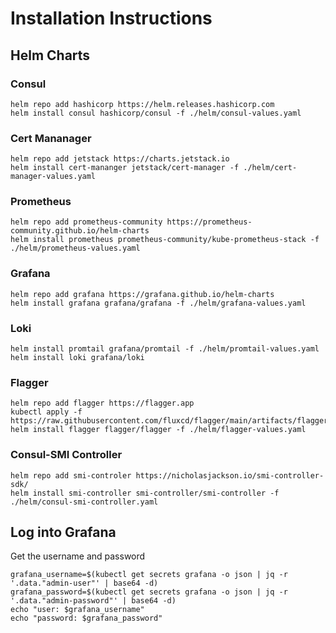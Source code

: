 # Installation Instructions

## Helm Charts

### Consul

```
helm repo add hashicorp https://helm.releases.hashicorp.com
helm install consul hashicorp/consul -f ./helm/consul-values.yaml
```

### Cert Mananager

```
helm repo add jetstack https://charts.jetstack.io
helm install cert-mananger jetstack/cert-manager -f ./helm/cert-manager-values.yaml
```

### Prometheus

```
helm repo add prometheus-community https://prometheus-community.github.io/helm-charts
helm install prometheus prometheus-community/kube-prometheus-stack -f ./helm/prometheus-values.yaml
```

### Grafana

```
helm repo add grafana https://grafana.github.io/helm-charts
helm install grafana grafana/grafana -f ./helm/grafana-values.yaml
```

### Loki

```
helm install promtail grafana/promtail -f ./helm/promtail-values.yaml
helm install loki grafana/loki
```

### Flagger

```
helm repo add flagger https://flagger.app
kubectl apply -f https://raw.githubusercontent.com/fluxcd/flagger/main/artifacts/flagger/crd.yaml
helm install flagger flagger/flagger -f ./helm/flagger-values.yaml
```

### Consul-SMI Controller

```
helm repo add smi-controler https://nicholasjackson.io/smi-controller-sdk/
helm install smi-controller smi-controller/smi-controller -f ./helm/consul-smi-controller.yaml
```

## Log into Grafana

Get the username and password


```
grafana_username=$(kubectl get secrets grafana -o json | jq -r '.data."admin-user"' | base64 -d)
grafana_password=$(kubectl get secrets grafana -o json | jq -r '.data."admin-password"' | base64 -d)
echo "user: $grafana_username"
echo "password: $grafana_password"
```
